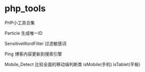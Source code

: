 # php_tools
PHP小工具合集

Particle 生成唯一ID

SensitiveWordFilter 过滤敏感词

Ping 博客内容更新到搜索引擎

Mobile_Detect 比较全面的移动端判断类 isMobile(手机) isTablet(平板) 

